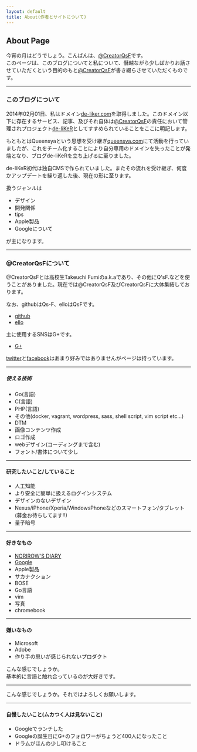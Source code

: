 ```yaml
---
layout: default
title: About(作者とサイトについて)
---
```


## About Page

今宵の月はどうでしょう。こんばんは、[@CreatorQsF](http://f.9en.co/?move=mainSns)です。  
このページは、このブログについてと私について、僭越ながら少しばかりお話させていただくという目的のもと[@CreatorQsF](http://f.9en.co/?move=mainSns)が書き綴らさせていただくものです。

***

### このブログについて

2014年02月01日、私はドメイン[de-liker.com](https://de-liker.com)を取得しました。このドメイン以下に存在するサービス、記事、及びそれ自体は[@CreatorQsF](http://f.9en.co/?move=mainSns)の責任において管理されプロジェクト[de-liKeR](https://de-liker.com)としてすすめられていることをここに明記します。

もともとはQueensyaという思想を受け継ぎ[queensya.com](http://queensya.com)にて活動を行っていましたが、これをチーム化することにより自分専用のドメインを失ったことが発端となり、ブログde-liKeRを立ち上げるに至りました。  

de-liKeR初代は独自CMSで作られていました。またその流れを受け継ぎ、何度かアップデートを繰り返した後、現在の形に至ります。

扱うジャンルは

- デザイン
- 開発関係
- tips
- Apple製品
- Googleについて

が主になります。

***

### @CreatorQsFについて

@CreatorQsFとは高校生Takeuchi Fumiのa.k.aであり、その他にQ'sF.などを使うことがありました。現在では@CreatorQsF及びCreatorQsFに大体集結しております。

なお、githubはQs-F、elloはQsFです。

- [github](https://github.com/Qs-F)
- [ello](https://ello.co/QsF)

主に使用するSNSはG+です。

- [G+](https://google.com/+FumiTakeuchiQ)

[twitter](https://twitter.com/CreatorQsF)と[facebook](https://facebook.com/CreatorQsF)はあまり好みではありませんがページは持っています。

***

##### 使える技術

- Go(言語)
- C(言語)
- PHP(言語)
- その他(docker, vagrant, wordpress, sass, shell script, vim script etc…)
- DTM
- 画像コンテンツ作成
- ロゴ作成
- webデザイン(コーディングまで含む)
- フォント/書体について少し

***

#### 研究したいこと/していること

- 人工知能
- より安全に簡単に扱えるログインシステム
- デザインのないデザイン
- Nexus/iPhone/Xperia/WindowsPhoneなどのスマートフォン/タブレット(募金お待ちしてます!!)
- 量子暗号

***

#### 好きなもの

- [NORIROW'S DIARY](http://norirow.com)
- [Google](https://google.com)
- Apple製品
- サカナクション
- BOSE
- Go言語
- vim
- 写真
- chromebook

***

#### 嫌いなもの

- Microsoft
- Adobe
- 作り手の思いが感じられないプロダクト

こんな感じでしょうか。  
基本的に言語と触れ合っているのが大好きです。

***

こんな感じでしょうか。それではよろしくお願いします。

***

#### 自慢したいこと(ムカつく人は見ないこと)

- Googleでランチした
- Googleの誕生日にG+のフォロワーがちょうど400人になったこと
- ドラムがほんの少し叩けること
